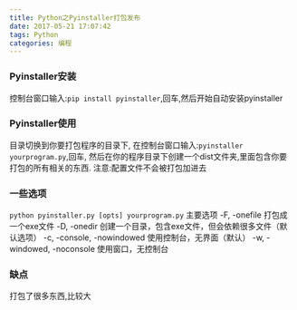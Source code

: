 ```yaml
---
title: Python之Pyinstaller打包发布
date: 2017-05-21 17:07:42
tags: Python
categories: 编程
---
```

### Pyinstaller安装
控制台窗口输入:`pip install pyinstaller`,回车,然后开始自动安装pyinstaller

### Pyinstaller使用
目录切换到你要打包程序的目录下, 在控制台窗口输入:`pyinstaller yourprogram.py`,回车,
然后在你的程序目录下创建一个dist文件夹,里面包含你要打包的所有相关的东西.
注意:配置文件不会被打包加进去

### 一些选项
`python pyinstaller.py [opts] yourprogram.py`
主要选项
-F, -onefile 打包成一个exe文件
-D, -onedir 创建一个目录，包含exe文件，但会依赖很多文件（默认选项）
-c, -console, -nowindowed 使用控制台，无界面（默认）
-w, -windowed, -noconsole 使用窗口，无控制台

### 缺点
打包了很多东西,比较大
